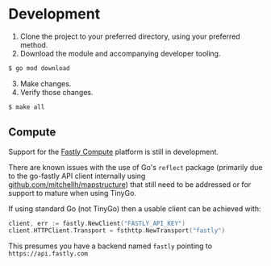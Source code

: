 # Development

1. Clone the project to your preferred directory, using your preferred method.
2. Download the module and accompanying developer tooling.

  ```bash
  $ go mod download
  ```

3. Make changes.
4. Verify those changes.

  ```bash
  $ make all
  ```

## Compute

Support for the [Fastly Compute](https://www.fastly.com/products/edge-compute) platform is still in development.

There are known issues with the use of Go's `reflect` package (primarily due to the go-fastly API client internally using [github.com/mitchellh/mapstructure](https://github.com/mitchellh/mapstructure)) that still need to be addressed or for support to mature when using TinyGo.

If using standard Go (not TinyGo) then a usable client can be achieved with:

```go
client, err := fastly.NewClient("FASTLY_API_KEY")
client.HTTPClient.Transport = fsthttp.NewTransport("fastly")
```

This presumes you have a backend named `fastly` pointing to `https://api.fastly.com`
